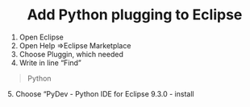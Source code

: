 # <center> Add Python plugging to Eclipse
1. Open Eclipse
2. Open Help =>Eclipse Marketplace
3. Choose Pluggin, which needed
4. Write in line “Find” 
<blockquote>Python</blockquote>
5. Choose “PyDev - Python IDE for Eclipse 9.3.0 - install